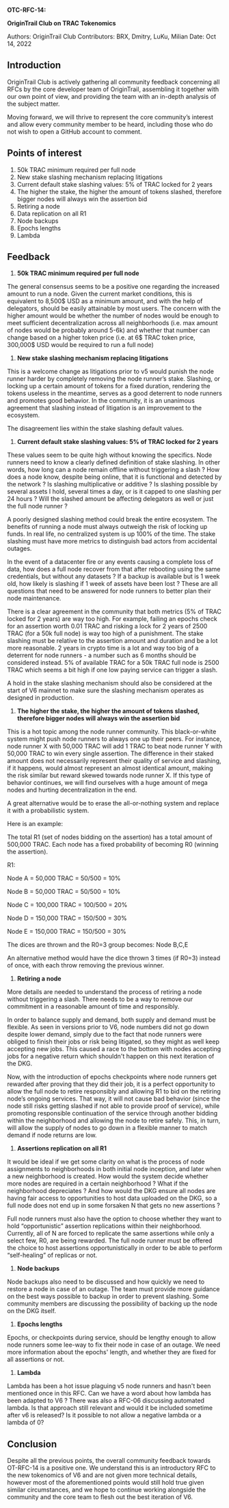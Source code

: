 ﻿**OTC-RFC-14:** 

**OriginTrail Club on TRAC Tokenomics**

Authors: OriginTrail Club
Contributors: BRX, Dmitry, LuKu, Milian
Date: Oct 14, 2022
## Introduction

OriginTrail Club is actively gathering all community feedback concerning all RFCs by the core developer team of OriginTrail, assembling it together with our own point of view, and providing the team with an in-depth analysis of the subject matter. 

Moving forward, we will thrive to represent the core community’s interest and allow every community member to be heard, including those who do not wish to open a GitHub account to comment. 
## Points of interest

1. 50k TRAC minimum required per full node
1. New stake slashing mechanism replacing litigations
1. Current default stake slashing values: 5% of TRAC locked for 2 years
1. The higher the stake, the higher the amount of tokens slashed, therefore bigger nodes will always win the assertion bid
1. Retiring a node
1. Data replication on all R1
1. Node backups
1. Epochs lengths
1. Lambda

## Feedback

1. **50k TRAC minimum required per full node**

The general consensus seems to be a positive one regarding the increased amount to run a node. Given the current market conditions, this is equivalent to 8,500$ USD as a minimum amount, and with the help of delegators, should be easily attainable by most users. The concern with the higher amount would be whether the number of nodes would be enough to meet sufficient decentralization across all neighborhoods (i.e. max amount of nodes would be probably around 5-6k) and whether that number can change based on a higher token price (i.e. at 6$ TRAC token price, 300,000$ USD would be required to run a full node)

1. **New stake slashing mechanism replacing litigations**

This is a welcome change as litigations prior to v5 would punish the node runner harder by completely removing the node runner’s stake. Slashing, or locking up a certain amount of tokens for a fixed duration, rendering the tokens useless in the meantime, serves as a good deterrent to node runners and promotes good behavior. In the community, it is an unanimous agreement that slashing instead of litigation is an improvement to the ecosystem. 

The disagreement lies within the stake slashing default values. 

1. **Current default stake slashing values: 5% of TRAC locked for 2 years**

These values seem to be quite high without knowing the specifics. Node runners need to know a clearly defined definition of stake slashing. In other words, how long can a node remain offline without triggering a slash ? How does a node know, despite being online, that it is functional and detected by the network ? Is slashing multiplicative or additive ? Is slashing possible by several assets I hold, several times a day, or is it capped to one slashing per 24 hours ? Will the slashed amount be affecting delegators as well or just the full node runner ?

A poorly designed slashing method could break the entire ecosystem. The benefits of running a node must always outweigh the risk of locking up funds. In real life, no centralized system is up 100% of the time. The stake slashing must have more metrics to distinguish bad actors from accidental outages. 

In the event of a datacenter fire or any events causing a complete loss of data, how does a full node recover from that after rebooting using the same credentials, but without any datasets ? If a backup is available but is 1 week old, how likely is slashing if 1 week of assets have been lost ? These are all questions that need to be answered for node runners to better plan their node maintenance. 

There is a clear agreement in the community that both metrics (5% of TRAC locked for 2 years) are way too high. For example, failing an epochs check for an assertion worth 0.01 TRAC and risking a lock for 2 years of 2500 TRAC (for a 50k full node) is way too high of a punishment. The stake slashing must be relative to the assertion amount and duration and be a lot more reasonable. 2 years in crypto time is a lot and way too big of a deterrent for node runners - a number such as 6 months should be considered instead. 5% of available TRAC for a 50k TRAC full node is 2500 TRAC which seems a bit high if one low paying service can trigger a slash.

A hold in the stake slashing mechanism should also be considered at the start of V6 mainnet to make sure the slashing mechanism operates as designed in production.



1. **The higher the stake, the higher the amount of tokens slashed, therefore bigger nodes will always win the assertion bid**

This is a hot topic among the node runner community. This black-or-white system might push node runners to always one up their peers. For instance, node runner X with 50,000 TRAC will add 1 TRAC to beat node runner Y with 50,000 TRAC to win every single assertion. The difference in their staked amount does not necessarily represent their quality of service and slashing, if it happens, would almost represent an almost identical amount, making the risk similar but reward skewed towards node runner X. If this type of behavior continues, we will find ourselves with a huge amount of mega nodes and hurting decentralization in the end. 

A great alternative would be to erase the all-or-nothing system and replace it with a probabilistic system. 

Here is an example:

The total R1 (set of nodes bidding on the assertion) has a total amount of 500,000 TRAC. Each node has a fixed probability of becoming R0 (winning the assertion). 

R1:

Node A = 50,000 TRAC = 50/500 = 10%

Node B = 50,000 TRAC = 50/500 = 10%

Node C = 100,000 TRAC = 100/500 = 20%

Node D = 150,000 TRAC = 150/500 = 30%

Node E = 150,000 TRAC = 150/500 = 30%

The dices are thrown and the R0=3 group becomes:
Node B,C,E

An alternative method would have the dice thrown 3 times (if R0=3) instead of once, with each throw removing the previous winner.


1. **Retiring a node** 

More details are needed to understand the process of retiring a node without triggering a slash. There needs to be a way to remove our commitment in a reasonable amount of time and responsibly. 

In order to balance supply and demand, both supply and demand must be flexible. As seen in versions prior to V6, node numbers did not go down despite lower demand, simply due to the fact that node runners were obliged to finish their jobs or risk being litigated, so they might as well keep accepting new jobs. This caused a race to the bottom with nodes accepting jobs for a negative return which shouldn't happen on this next iteration of the DKG. 

Now, with the introduction of epochs checkpoints where node runners get rewarded after proving that they did their job, it is a perfect opportunity to allow the full node to retire responsibly and allowing R1 to bid on the retiring node’s ongoing services. That way, it will not cause bad behavior (since the node still risks getting slashed if not able to provide proof of service), while promoting responsible continuation of the service through another bidding within the neighborhood and allowing the node to retire safely. This, in turn, will allow the supply of nodes to go down in a flexible manner to match demand if node returns are low. 

1. **Assertions replication on all R1**

It would be ideal if we get some clarity on what is the process of node assignments to neighborhoods in both initial node inception, and later when a new neighborhood is created. How would the system decide whether more nodes are required in a certain neighborhood ? What if the neighborhood depreciates ? And how would the DKG ensure all nodes are having fair access to opportunities to host data uploaded on the DKG, so a full node does not end up in some forsaken N that gets no new assertions ?

Full node runners must also have the option to choose whether they want to hold “opportunistic” assertion replications within their neighborhood. Currently, all of N are forced to replicate the same assertions while only a select few, R0, are being rewarded. The full node runner must be offered the choice to host assertions opportunistically in order to be able to perform “self-healing” of replicas or not. 

1. **Node backups**

Node backups also need to be discussed and how quickly we need to restore a node in case of an outage. The team must provide more guidance on the best ways possible to backup in order to prevent slashing. Some community members are discussing the possibility of backing up the node on the DKG itself.


1. **Epochs lengths**

Epochs, or checkpoints during service, should be lengthy enough to allow node runners some lee-way to fix their node in case of an outage. We need more information about the epochs' length, and whether they are fixed for all assertions or not.


1. **Lambda**

Lambda has been a hot issue plaguing v5 node runners and hasn't been mentioned once in this RFC. Can we have a word about how lambda has been adapted to V6 ? There was also a RFC-06 discussing automated lambda. Is that approach still relevant and would it be included sometime after v6 is released? Is it possible to not allow a negative lambda or a lambda of 0?

## Conclusion

Despite all the previous points, the overall community feedback towards OT-RFC-14 is a positive one. We understand this is an introductory RFC to the new tokenomics of V6 and are not given more technical details, however most of the aforementioned points would still hold true given similar circumstances, and we hope to continue working alongside the community and the core team to flesh out the best iteration of V6. 
